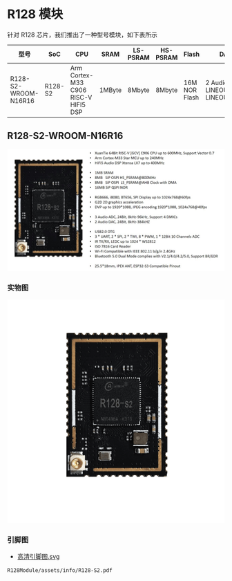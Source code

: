 # R128 模块

针对 R128 芯片，我们推出了一种型号模块，如下表所示

| 型号                 | SoC     | CPU                                            | SRAM   | LS-PSRAM | HS-PSRAM | Flash         | DAC                                         |
| -------------------- | ------- | ---------------------------------------------- | ------ | -------- | -------- | ------------- | ------------------------------------------- |
| R128-S2-WROOM-N16R16 | R128-S2 | Arm Cortex-M33<br />C906 RISC-V<br />HIFI5 DSP | 1MByte | 8Mbyte   | 8Mbyte   | 16M NOR Flash | 2 Audio DAC<br/>LINEOUTLP/N<br/>LINEOUTRP/N |

## R128-S2-WROOM-N16R16

![R128-S2](assets/post/r128_module/R128-S2.jpg)

### 实物图

![R128mm.png](assets/post/r128_module/1689918006306-r128mm-resized.png)

### 引脚图

- [高清引脚图.svg](https://yuzukihd.top/R128Module/assets/info/R128-S2.svg)

```pdf
R128Module/assets/info/R128-S2.pdf
```

